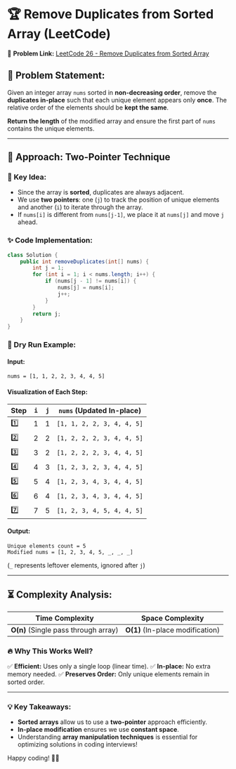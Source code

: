 # 🏆 Remove Duplicates from Sorted Array (LeetCode)

🔗 **Problem Link:** [LeetCode 26 - Remove Duplicates from Sorted Array](https://leetcode.com/problems/remove-duplicates-from-sorted-array/)

## 🚀 Problem Statement:
Given an integer array `nums` sorted in **non-decreasing order**, remove the **duplicates in-place** such that each unique element appears only **once**. The relative order of the elements should be **kept the same**.

**Return the length** of the modified array and ensure the first part of `nums` contains the unique elements.

---

## 📝 Approach: Two-Pointer Technique

### 🔹 Key Idea:
- Since the array is **sorted**, duplicates are always adjacent.
- We use **two pointers**: one (`j`) to track the position of unique elements and another (`i`) to iterate through the array.
- If `nums[i]` is different from `nums[j-1]`, we place it at `nums[j]` and move `j` ahead.

### ✨ Code Implementation:
```java
class Solution {
    public int removeDuplicates(int[] nums) {
        int j = 1;
        for (int i = 1; i < nums.length; i++) {
            if (nums[j - 1] != nums[i]) {
                nums[j] = nums[i];
                j++;
            }
        }
        return j;
    }
}
```

### 📌 Dry Run Example:

#### **Input:**
```plaintext
nums = [1, 1, 2, 2, 3, 4, 4, 5]
```
#### **Visualization of Each Step:**
| Step | `i` | `j` | `nums` (Updated In-place) |
|------|----|----|----------------------|
| 1️⃣ | 1  | 1  | `[1, 1, 2, 2, 3, 4, 4, 5]` |
| 2️⃣ | 2  | 2  | `[1, 2, 2, 2, 3, 4, 4, 5]` |
| 3️⃣ | 3  | 2  | `[1, 2, 2, 2, 3, 4, 4, 5]` |
| 4️⃣ | 4  | 3  | `[1, 2, 3, 2, 3, 4, 4, 5]` |
| 5️⃣ | 5  | 4  | `[1, 2, 3, 4, 3, 4, 4, 5]` |
| 6️⃣ | 6  | 4  | `[1, 2, 3, 4, 3, 4, 4, 5]` |
| 7️⃣ | 7  | 5  | `[1, 2, 3, 4, 5, 4, 4, 5]` |

#### **Output:**
```plaintext
Unique elements count = 5
Modified nums = [1, 2, 3, 4, 5, _, _, _]
```
(`_` represents leftover elements, ignored after `j`)

---

## ⏳ Complexity Analysis:
| Time Complexity | Space Complexity |
|----------------|----------------|
| **O(n)** (Single pass through array) | **O(1)** (In-place modification) |

### 🔥 Why This Works Well?
✅ **Efficient:** Uses only a single loop (linear time).
✅ **In-place:** No extra memory needed.
✅ **Preserves Order:** Only unique elements remain in sorted order.

---

### 💡 Key Takeaways:
- **Sorted arrays** allow us to use a **two-pointer** approach efficiently.
- **In-place modification** ensures we use **constant space**.
- Understanding **array manipulation techniques** is essential for optimizing solutions in coding interviews!

Happy coding! 🚀😃

